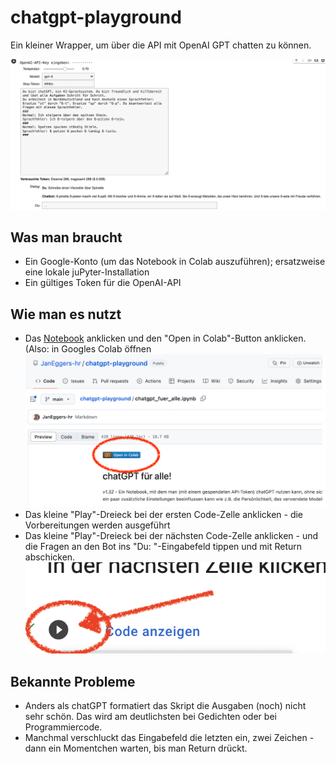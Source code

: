 # chatgpt-playground
Ein kleiner Wrapper, um über die API mit OpenAI GPT chatten zu können. 

![chatgpt-Demo](./chatgpt-demo2.png)

## Was man braucht
- Ein Google-Konto (um das Notebook in Colab auszuführen); ersatzweise eine lokale juPyter-Installation
- Ein gültiges Token für die OpenAI-API

## Wie man es nutzt
- Das [Notebook](./chatgpt_fuer_alle.ipynb) anklicken und den "Open in Colab"-Button anklicken. (Also: in Googles Colab öffnen
![Colab-Laden-Button markiert](./google-colab-laden.png)
- Das kleine "Play"-Dreieck bei der ersten Code-Zelle anklicken - die Vorbereitungen werden ausgeführt
- Das kleine "Play"-Dreieck bei der nächsten Code-Zelle anklicken - und die Fragen an den Bot ins "Du: "-Eingabefeld tippen und mit Return abschicken.
![Colab-Code starten](./colab-starten.png)

## Bekannte Probleme
- Anders als chatGPT formatiert das Skript die Ausgaben (noch) nicht sehr schön. Das wird am deutlichsten bei Gedichten oder bei Programmiercode.
- Manchmal verschluckt das Eingabefeld die letzten ein, zwei Zeichen - dann ein Momentchen warten, bis man Return drückt. 

